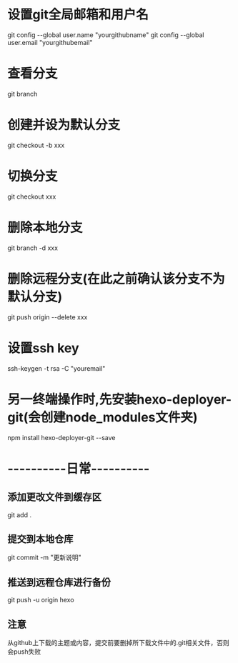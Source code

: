 # 设置git全局邮箱和用户名
git config --global user.name "yourgithubname"
git config --global user.email "yourgithubemail"

# 查看分支
git branch

# 创建并设为默认分支
git checkout -b xxx

# 切换分支
git checkout xxx

# 删除本地分支
 git branch -d xxx

# 删除远程分支(在此之前确认该分支不为默认分支)
git push origin --delete xxx

# 设置ssh key
ssh-keygen -t rsa -C "youremail"

# 另一终端操作时,先安装hexo-deployer-git(会创建node_modules文件夹)
npm install hexo-deployer-git --save

# ----------日常----------

## 添加更改文件到缓存区
git add .

## 提交到本地仓库
git commit -m "更新说明"

## 推送到远程仓库进行备份
git push -u origin hexo

## 注意
从github上下载的主题或内容，提交前要删掉所下载文件中的.git相关文件，否则会push失败